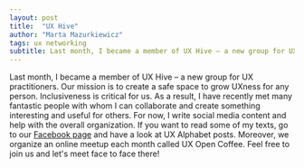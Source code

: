 ```yaml
---
layout: post
title:  "UX Hive"
author: "Marta Mazurkiewicz"
tags: ux networking
subtitle: Last month, I became a member of UX Hive – a new group for UX practitioners.
---
```


Last month, I became a member of UX Hive – a new group for UX practitioners. Our mission is to create a safe space to grow UXness for any person. Inclusiveness is critical for us. As a result, I have recently met many fantastic people with whom I can collaborate and create something interesting and useful for others. For now, I write social media content and help with the overall organization. If you want to read some of my texts, go to our [Facebook page](https://www.facebook.com/theUXHive) and have a look at UX Alphabet posts. Moreover, we organize an online meetup each month called UX Open Coffee. Feel free to join us and let's meet face to face there! 
